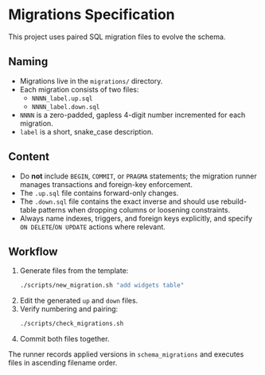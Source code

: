 # Migrations Specification

This project uses paired SQL migration files to evolve the schema.

## Naming
- Migrations live in the `migrations/` directory.
- Each migration consists of two files:
  - `NNNN_label.up.sql`
  - `NNNN_label.down.sql`
- `NNNN` is a zero-padded, gapless 4-digit number incremented for each migration.
- `label` is a short, snake_case description.

## Content
- Do **not** include `BEGIN`, `COMMIT`, or `PRAGMA` statements; the migration runner manages transactions and foreign-key enforcement.
- The `.up.sql` file contains forward-only changes.
- The `.down.sql` file contains the exact inverse and should use rebuild-table patterns when dropping columns or loosening constraints.
- Always name indexes, triggers, and foreign keys explicitly, and specify `ON DELETE`/`ON UPDATE` actions where relevant.

## Workflow
1. Generate files from the template:
   ```sh
   ./scripts/new_migration.sh "add widgets table"
   ```
2. Edit the generated `up` and `down` files.
3. Verify numbering and pairing:
   ```sh
   ./scripts/check_migrations.sh
   ```
4. Commit both files together.

The runner records applied versions in `schema_migrations` and executes files in ascending filename order.
